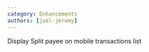 ```yaml
---
category: Enhancements
authors: [joel-jeremy]
---
```


Display Split payee on mobile transactions list
